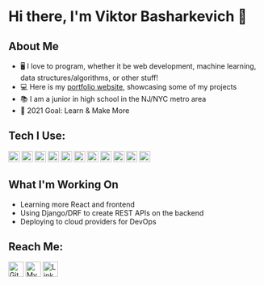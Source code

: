 # Hi there, I'm Viktor Basharkevich 👋

## About Me
- 🖥️ I love to program, whether it be web development, machine learning, data structures/algorithms, or other stuff!
- 💻 Here is my [portfolio website][website], showcasing some of my projects
- 📚 I am a junior in high school in the NJ/NYC metro area
- 🌱 2021 Goal: Learn & Make More

## Tech I Use:
<p>
  <img alt="Python" src="https://img.shields.io/badge/-Python-3776AB?style=flat-square&logo=python&logoColor=white" height=22/>

  <img alt="Django" src="https://img.shields.io/badge/-Django/DRF-092E20?style=flat-square&logo=django&logoColor=whie" height=22/>

  <img alt="JavaScript" src="https://img.shields.io/badge/-JavaScript-F7DF1E?style=flat-square&logo=javascript&logoColor=black" height=22/>
  
  <img alt="React" src="https://img.shields.io/badge/-React-1DA1F2?style=flat-square&logo=react&logoColor=white" height=22/>

  <img alt="HTML5" src="https://img.shields.io/badge/-HTML5-E34F26?style=flat-square&logo=html5&logoColor=white" height=22/>

  <img alt="CSS3" src="https://img.shields.io/badge/-CSS3-1572B6?style=flat-square&logo=css3&logoColor=white" height=22/>

  <img alt="BootStrap" src="https://img.shields.io/badge/-BootStrap-7952B3?style=flat-square&logo=bootstrap&logoColor=white" height=22/>

  <img alt="NPM" src="https://img.shields.io/badge/-NPM-CB3837?style=flat-square&logo=npm&logoColor=white" height=22/>

  <img alt="Heroku" src="https://img.shields.io/badge/-Heroku-430098?style=flat-square&logo=heroku&logoColor=white" height=22/>

  <img alt="AWS" src="https://img.shields.io/badge/-AWS-FF9900?style=flat-square&logo=amazonAWS&logoColor=white" height=22/>

  <img alt="Git" src="https://img.shields.io/badge/-Git-F05032?style=flat-square&logo=git&logoColor=white" height=22/>  
  
</p>

## What I'm Working On
- Learning more React and frontend
- Using Django/DRF to create REST APIs on the backend
- Deploying to cloud providers for DevOps


## Reach Me:
<p><a href="https://github.com/thmsgbrt" target="_blank"><img alt="GitHub" src="https://img.shields.io/badge/GitHub-%2312100E.svg?&style=for-the-badge&logo=Github&logoColor=white" height=30 /></a>
<a href="https://www.viktorbash.com" target="_blank"><img alt="My Website" src="https://img.shields.io/badge/Website-%3113.svg?style=for-the-badge&logoColor=white?coor=#3655FF" height=30/></a>
<a href="https://www.linkedin.com/in/viktorbash" target="_blank"><img alt="LinkedIn" src="https://img.shields.io/badge/linkedin-%230077B5.svg?&style=for-the-badge&logo=linkedin&logoColor=white" height=30/></a><p>

[website]: https://www.viktorbash.com/